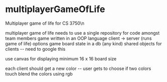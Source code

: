 # multiplayerGameOfLife
Multiplayer game of life for CS 3750\n

multiplayer game of life
needs to use a single repository for code amongst team members
game written in an OOP language
client -> server (runs game of life)
  options
  game board state in a db (any kind)
  shared objects for clients -- need to google this

use canvas for displaying minimum 16 x 16 board size

each client should get a new color -- user gets to choose
if two colors touch blend the colors using rgb
